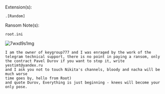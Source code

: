 Extension(s): 
```
.[Random]
```
Ransom Note(s): 
```
root.ini
```
![7wxd9s1mg](https://github.com/user-attachments/assets/5894cc0b-93c5-4010-8828-99ac94ef1b35)
```
I am the owner of keygroup777 and I was enraged by the work of the telegram technical support, there is no point in paying a ransom, only the contract Pavel Durov if you want to stop it, write yestimt@yandex.ru
and I ask you not to touch Nikita's channels, bloody and nacha will be much worse
time goes by, hello from Root)
and quote Durov, Everything is just beginning - knees will become your only pose.
```
